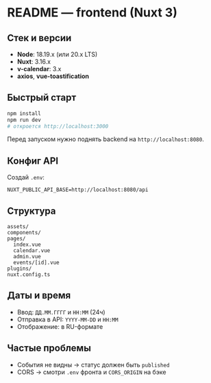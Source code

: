 # README — frontend (Nuxt 3)

## Стек и версии
- **Node**: 18.19.x (или 20.x LTS)
- **Nuxt**: 3.16.x
- **v-calendar**: 3.x
- **axios**, **vue-toastification**

## Быстрый старт

```bash
npm install
npm run dev
# откроется http://localhost:3000
```

Перед запуском нужно поднять backend на `http://localhost:8080`.

## Конфиг API

Создай `.env`:

```
NUXT_PUBLIC_API_BASE=http://localhost:8080/api
```

## Структура

```
assets/
components/
pages/
  index.vue
  calendar.vue
  admin.vue
  events/[id].vue
plugins/
nuxt.config.ts
```

## Даты и время

- Ввод: `ДД.MM.ГГГГ` и `HH:MM` (24ч)
- Отправка в API: `YYYY-MM-DD` и `HH:MM`
- Отображение: в RU-формате

## Частые проблемы
- События не видны → статус должен быть `published`
- CORS → смотри `.env` фронта и `CORS_ORIGIN` на бэке
